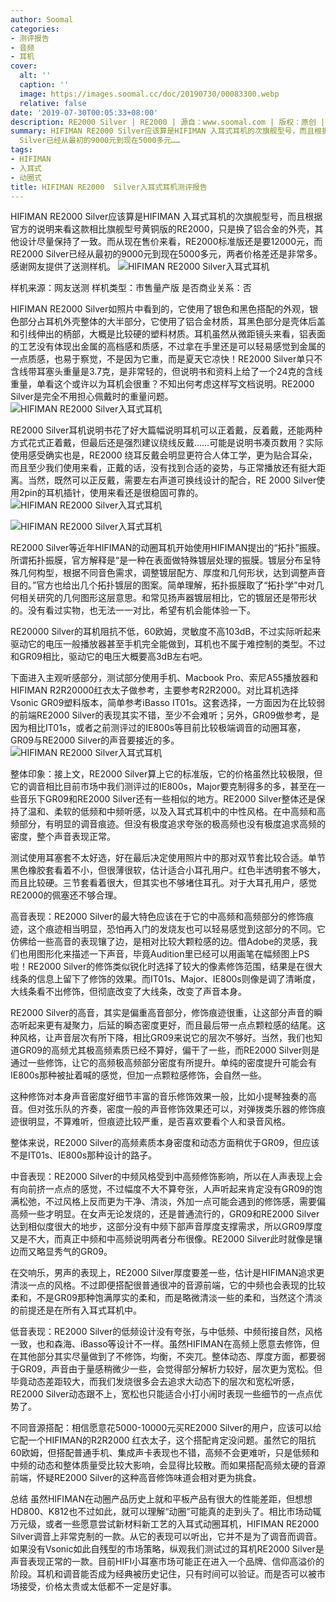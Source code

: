 ```yaml
---
author: Soomal
categories:
- 测评报告
- 音频
- 耳机
cover:
  alt: ''
  caption: ''
  image: https://images.soomal.cc/doc/20190730/00083300.webp
  relative: false
date: '2019-07-30T00:05:33+08:00'
description: RE2000 Silver | RE2000 | 源自：www.soomal.com | 版权：原创 |  平均/总评分：07.94/135
summary: HIFIMAN RE2000 Silver应该算是HIFIMAN 入耳式耳机的次旗舰型号，而且根据官方的说明来看这款相比旗舰型号黄铜版的RE2000，只是换了铝合金的外壳，其他设计尽量保持了一致。而从现在售价来看，RE2000标准版还是要12000元，而RE2000
  Silver已经从最初的9000元到现在5000多元……
tags:
- HIFIMAN
- 入耳式
- 动圈式
title: HIFIMAN RE2000  Silver入耳式耳机测评报告
---
```


HIFIMAN RE2000 Silver应该算是HIFIMAN 入耳式耳机的次旗舰型号，而且根据官方的说明来看这款相比旗舰型号黄铜版的RE2000，只是换了铝合金的外壳，其他设计尽量保持了一致。而从现在售价来看，RE2000标准版还是要12000元，而RE2000 Silver已经从最初的9000元到现在5000多元，两者价格差还是非常多。感谢网友提供了送测样机。
![HIFIMAN RE2000 Silver入耳式耳机](https://images.soomal.cc/doc/20190723/00083179.webp)





样机来源：网友送测
样机类型：市售量产版
是否商业关系：否

HIFIMAN RE2000 Silver如照片中看到的，它使用了银色和黑色搭配的外观，银色部分占耳机外壳整体的大半部分，它使用了铝合金材质，耳黑色部分是壳体后盖和引线伸出的柄部，大概是比较硬的塑料材质。耳机虽然从微距镜头来看，铝表面的工艺没有体现出金属的高档感和质感，不过拿在手里还是可以轻易感觉到金属的一点质感，也易于察觉，不是因为它重，而是夏天它凉快！RE2000 Silver单只不含线带耳塞头重量是3.7克，是非常轻的，但说明书和资料上给了一个24克的含线重量，单看这个或许以为耳机会很重？不知出何考虑这样写文档说明。RE2000 Silver是完全不用担心佩戴时的重量问题。
![HIFIMAN RE2000 Silver入耳式耳机](https://images.soomal.cc/doc/20190723/00083180.webp)




RE2000 Silver耳机说明书花了好大篇幅说明耳机可以正着戴，反着戴，还能两种方式花式正着戴，但最后还是强烈建议绕线反戴……可能是说明书凑页数用？实际使用感受确实也是，RE2000 绕耳反戴会明显更符合人体工学，更为贴合耳朵，而且至少我们使用来看，正戴的话，没有找到合适的姿势，与正常播放还有挺大距离。当然，既然可以正反戴，需要左右声道可换线设计的配合，RE
2000 Silver使用2pin的耳机插针，使用来看还是很稳固可靠的。
![HIFIMAN RE2000 Silver入耳式耳机](https://images.soomal.cc/doc/20190723/00083184_01.webp)




![HIFIMAN RE2000 Silver入耳式耳机](https://images.soomal.cc/doc/20190723/00083185_01.webp)




RE2000 Silver等近年HIFIMAN的动圈耳机开始使用HIFIMAN提出的“拓扑”振膜。所谓拓扑振膜，官方解释是“是一种在表面做特殊镀层处理的振膜。镀层分布呈特殊几何构型，根据不同音色需求，调整镀层配方、厚度和几何形状，达到调整声音目的。”官方也给出几个拓扑镀层的图案。简单理解，拓扑振膜取了“拓扑学”中对几何相关研究的几何图形这层意思。和常见扬声器镀层相比，它的镀层还是带形状的。没有看过实物，也无法一一对比，希望有机会能体验一下。

RE20000 Silver的耳机阻抗不低，60欧姆，灵敏度不高103dB，不过实际听起来驱动它的电压一般播放器甚至手机完全能做到，耳机也不属于难控制的类型。不过和GR09相比，驱动它的电压大概要高3dB左右吧。

下面进入主观听感部分，测试部分使用手机、Macbook Pro、索尼A55播放器和HIFIMAN R2R20000红衣太子做参考，主要参考R2R2000。对比耳机选择Vsonic GR09塑料版本，简单参考iBasso IT01s。这套选择，一方面因为在比较弱的前端RE2000 Silver的表现其实不错，至少不会难听；另外，GR09做参考，是因为相比IT01s，或者之前测评过的IE800s等目前比较极端调音的动圈耳塞，GR09与RE2000 Silver的声音要接近的多。
![HIFIMAN RE2000 Silver入耳式耳机](https://images.soomal.cc/doc/20190723/00083192.webp)




整体印象：接上文，RE2000 Silver算上它的标准版，它的价格虽然比较极限，但它的调音相比目前市场中我们测评过的IE800s，Major要克制得多的多，甚至在一些音乐下GR09和RE2000 Silver还有一些相似的地方。RE2000 Silver整体还是保持了温和、柔软的低频和中频听感，以及入耳式耳机中的中性风格。在中高频和高频部分，有明显的调音痕迹。但没有极度追求夸张的极高频也没有极度追求高频的密度，整个声音表现正常。

测试使用耳塞套不太好选，好在最后决定使用照片中的那对双节套比较合适。单节黑色橡胶套看着不小，但很薄很软，估计适合小耳孔用户。红色半透明套不够大，而且比较硬。三节套看着很大，但其实也不够堵住耳孔。对于大耳孔用户，感觉RE2000的佩塞还不够合理。

高音表现：RE2000 Silver的最大特色应该在于它的中高频和高频部分的修饰痕迹，这个痕迹相当明显，恐怕再入门的发烧友也可以轻易感觉到这部分的不同。它仿佛给一些高音的表现镶了边，是相对比较大颗粒感的边。借Adobe的灵感，我们也用图形化来描述一下声音，毕竟Audition里已经可以用画笔在幅频图上PS啦！RE2000 Silver的修饰类似锐化时选择了较大的像素修饰范围，结果是在很大线条的信息上留下了修饰的效果。而IT01s、Major、IE800s则像是调了清晰度，大线条看不出修饰，但彻底改变了大线条，改变了声音本身。

RE2000 Silver的高音，其实是偏重高音部分，修饰痕迹很重，让这部分声音的瞬态听起来更有凝聚力，后延的瞬态密度更好，而且最后带一点点颗粒感的结尾。这种风格，让声音层次有所下降，相比GR09来说它的层次不够好。当然，我们也知道GR09的高频尤其极高频素质已经不算好，偏干了一些，而RE2000 Silver则是通过一些修饰，让它的高频极高频部分密度有所提升。单纯的密度提升可能会有IE800s那种被扯着喊的感觉，但加一点颗粒感修饰，会自然一些。

这种修饰对本身声音密度好细节丰富的音乐修饰效果一般，比如小提琴独奏的高音。但对弦乐队的齐奏，密度一般的声音修饰效果还可以，对弹拨类乐器的修饰痕迹很明显，不算难听，但痕迹比较严重，是否喜欢要看个人和录音风格。

整体来说，RE2000 Silver的高频素质本身密度和动态方面稍优于GR09，但应该不是IT01s、IE800s那种设计的路子。

中音表现：RE2000 Silver的中频风格受到中高频修饰影响，所以在人声表现上会有向前挤一点点的感觉，不过幅度不大不算夸张，人声听起来肯定没有GR09的饱满松弛，不过风格上反而更为干净、清淡，外加一点可能会遇到的修饰感，需要偏高频一些才明显。在女声无论发烧的，还是普通流行的，GR09和RE2000 Silver达到相似度很大的地步，这部分没有中频下部声音厚度支撑需求，所以GR09厚度又是不大，而真正中频和中高频说明两者分布很像。RE2000 Silver此时就像是镶边而又略显秀气的GR09。

在交响乐，男声的表现上，RE2000 Silver厚度要差一些，估计是HIFIMAN追求更清淡一点的风格。不过即便搭配很普通很冲的音源前端，它的中频也会表现的比较柔和，不是GR09那种饱满厚实的柔和，而是略微清淡一些的柔和，当然这个清淡的前提还是在所有入耳式耳机中。

低音表现：RE2000 Silver的低频设计没有夸张，与中低频、中频衔接自然，风格一致，也和森海、iBasso等设计不一样。虽然HIFIMAN在高频上愿意去修饰，但在其他部分其实尽量做到了不修饰，均衡，不突兀。整体动态、厚度方面，都要弱于GR09，声音由于量感稍微少一些，会觉得部分解析力较好，层次更为宽松。但毕竟动态差距较大，而我们发烧很多会去追求大动态下的层次和宽松听感，RE2000 Silver动态跟不上，宽松也只能适合小打小闹时表现一些细节的一点点优势了。

不同音源搭配：相信愿意花5000-10000元买RE2000 Silver的用户，应该可以给它配一个HIFIMAN的R2R2000 红衣太子，这个搭配肯定没问题。虽然它的阻抗60欧姆，但搭配普通手机、集成声卡表现也不错，高频不会更难听，只是低频和中频的动态和整体质量受比较大影响，会显得比较散。而如果搭配高频太硬的音源前端，怀疑RE2000 Silver的这种高音修饰味道会相对更为挑食。

总结
虽然HIFIMAN在动圈产品历史上就和平板产品有很大的性能差距，但想想HD800、K812也不过如此，就可以理解“动圈”可能真的走到头了。相比市场动辄万元级，或者一些愿意尝试新材料新工艺的入耳式动圈耳机，HIFIMAN RE2000 Silver调音上非常克制的一款。从它的表现可以听出，它并不是为了调音而调音。如果没有Vsonic如此自残型的市场策略，纵观我们测试过的耳机RE2000 Silver是声音表现正常的一款。目前HIFI小耳塞市场可能正在进入一个品牌、信仰高溢价的阶段。耳机和调音能否成为经典被历史记住，只有时间可以验证。而是否可以被市场接受，价格太贵或太低都不一定是好事。